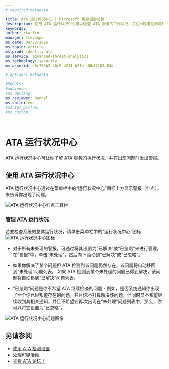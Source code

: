 ```yaml
---
# required metadata

title: ATA 运行状况中心 | Microsoft 高级威胁分析
description: 使用 ATA 运行状况中心可以检查 ATA 服务的工作状况，并在出现潜在问题时收到警报。
keywords:
author: rkarlin
manager: stevenpo
ms.date: 04/28/2016
ms.topic: article
ms.prod: identity-ata
ms.service: advanced-threat-analytics
ms.technology: security
ms.assetid: d6c783b2-46c5-4211-b21a-d6b17f08d03d

# optional metadata

#ROBOTS:
#audience:
#ms.devlang:
ms.reviewer: bennyl
ms.suite: ems
#ms.tgt_pltfrm:
#ms.custom:

---
```


# ATA 运行状况中心
ATA 运行状况中心可让你了解 ATA 服务的执行状况，并在出现问题时发出警报。

## 使用 ATA 运行状况中心
ATA 运行状况中心通过在菜单栏中的“运行状况中心”图标上方显示警报（红点），来告诉你出现了问题。

![ATA 运行状况中心红点工具栏](media/ATA-Health-Center-Alert-red-dot.png)

### 管理 ATA 运行状况
若要检查系统的总体运行状况，请单击菜单栏中的“运行状况中心”图标 ![ATA 运行状况中心图标](media/ATA-red-dot.png)

-   对于所有未处理的警报，可通过将其设置为“已解决”或“已忽略”来进行管理。 在“警报”中，单击“未处理”，然后向下滚动到“已解决”或“已忽略”。

-   如果你解决了某个问题但 ATA 检测到该问题仍然存在，该问题将自动移回到“未处理”问题列表。 如果 ATA 检测到某个未处理的问题已得到解决，该问题将自动移到“已解决”问题列表。

-   “已忽略”问题是你不希望 ATA 继续检查的问题 - 例如，是否系统通知你出现了一个你已经知道存在的问题，并且你不打算解决该问题，但同时又不希望继续收到其相关通知，并且不希望它再次出现在“未处理”问题列表中，那么，你可以将它设置为“已忽略”。

![ATA 运行状况中心问题图像](media/ATA-Health-Issue.JPG)

## 另请参阅
- [使用 ATA 检测设置](working-with-detection-settings.md)
- [处理可疑活动](working-with-suspicious-activities.md)
- [查看 ATA 论坛！](https://social.technet.microsoft.com/Forums/security/en-US/home?forum=mata)


<!--HONumber=May16_HO3-->


